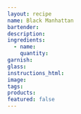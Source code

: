 ```yaml
---
layout: recipe
name: Black Manhattan
bartender:
description:
ingredients:
  - name:
    quantity:
garnish:
glass:
instructions_html:
image:
tags:
products:
featured: false
---
```

